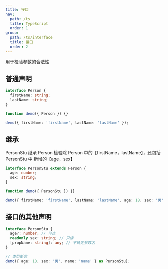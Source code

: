 ```yaml
---
title: 接口
nav:
  path: /ts
  title: TypeScript
  order: 1
group:
  path: /ts/interface
  title: 接口
  order: 2
---
```


用于检验参数的合法性

## 普通声明

```ts
interface Person {
  firstName: string;
  lastName: string;
}

function demo({ Person }) {}

demo({ firstName: 'firstName', lastName: 'lastName' });
```

## 继承

PersonStu 继承 Person 检验除 Person 中的【firstName，lastName】，还包括 PersonStu 中 新增的【age，sex】

```ts
interface PersonStu extends Person {
  age: number;
  sex: string;
}

function demo({ PersonStu }) {}

demo({ firstName: 'firstName', lastName: 'lastName', age: 18, sex: '男' });
```

## 接口的其他声明

```ts
interface PersonStu {
  age?: number; // 可选
  readonly sex: string; // 只读
  [propName: string]: any; // 不确定参数名
}

// 类型断言
demo({ age: 18, sex: '男', name: 'name' } as PersonStu);
```

